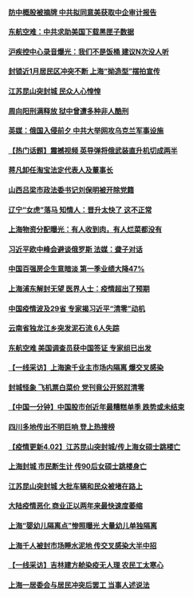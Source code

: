 #### [防中概股被摘牌 中共拟同意美获取中企审计报告](../pages/prog204/a103390296.md) 
#### [东航空难：中共求助美国下载黑匣子数据](../pages/prog204/a103390259.md) 
#### [沪疾控中心录音爆光：我们不是饭桶 建议N次没人听](../pages/prog204/a103390189.md) 
#### [封锁近1月居民区冲突不断 上海“拗造型”摆拍宣传](../pages/prog204/a103390224.md) 
#### [江苏昆山突封城  民众人心惶惶](../pages/prog204/a103390153.md) 
#### [周向阳刑满释放 狱中曾遭多种非人酷刑](../pages/prog204/a103390001.md) 
#### [英媒：俄国入侵前夕 中共大举网攻乌克兰军事设施](../pages/prog204/a103390138.md) 
#### [【热门话题】震撼视频 英导弹将俄武装直升机切成两半](../pages/prog204/a103390052.md) 
#### [蒋凡卸任淘宝法定代表人及董事长](../pages/prog204/a103389986.md) 
#### [山西吕梁市政法委书记刘保明被开除党籍](../pages/prog204/a103389902.md) 
#### [辽宁“女虎”落马 知情人：晋升太快了 这不正常](../pages/prog204/a103390031.md) 
#### [上海物资分配曝光：有人收到肉，有人烂菜都没有](../pages/prog204/a103390007.md) 
#### [习近平欧中峰会避谈俄罗斯 法媒：聋子对话](../pages/prog204/a103389987.md) 
#### [中国百强房企生意暗淡 第一季业绩大降47%](../pages/prog204/a103389967.md) 
#### [上海浦东解封无望 医界人士：疫情超出了预期](../pages/prog204/a103389017.md) 
#### [中国疫情波及29省 专家揭习近平“清零”动机](../pages/prog204/a103389895.md) 
#### [云南省独龙江乡突发泥石流 6人失踪](../pages/prog204/a103389882.md) 
#### [东航空难 美国调查员获中国签证 专家组已出发](../pages/prog204/a103389811.md) 
#### [【一线采访】上海逾千业主市场内隔离 爆交叉感染](../pages/prog204/a103389809.md) 
#### [封城怪象 飞机票白菜价 党刊竟公开怒怼清零](../pages/prog204/a103389776.md) 
#### [【中国一分钟】中国股市创近年最糟糕单季 跌势或未结束](../pages/prog204/a103389813.md) 
#### [四川多地传出不明巨响 登上热搜榜](../pages/prog204/a103389636.md) 
#### [【疫情更新4.02】江苏昆山突封城/传上海女硕士跳楼亡](../pages/prog204/a103384636.md) 
#### [上海封城 市民断生计 传90后女硕士跳楼身亡](../pages/prog204/a103389610.md) 
#### [江苏昆山突封城 大批车辆和民众被堵在路上](../pages/prog204/a103389572.md) 
#### [大陆疫情恶化 商业正以两年来最快速度萎缩](../pages/prog204/a103389582.md) 
#### [上海“婴幼儿隔离点”惨照曝光 大量幼儿单独隔离](../pages/prog204/a103389503.md) 
#### [上海千人被封市场睡水泥地 传交叉感染大半中招](../pages/prog204/a103389566.md) 
#### [【一线采访】吉林建方舱染疫无人理 农民工太寒心](../pages/prog204/a103389511.md) 
#### [上海一居委会与居民冲突后罢工 当事人述说法](../pages/prog204/a103389407.md) 
